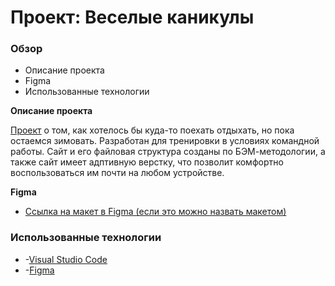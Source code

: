 # Проект: Веселые каникулы

### Обзор
* Описание проекта
* Figma
* Использованные технологии

**Описание проекта**

[Проект](https://gudrom.github.io/russian-travel/index.html) о том, как хотелось бы куда-то поехать отдыхать, но пока остаемся зимовать. Разработан для тренировки в условиях командной работы.
Сайт и его файловая структура созданы по БЭМ-методологии, а также сайт имеет адптивную верстку, что позволит комфортно воспользоваться им почти на любом устройстве.

**Figma**

* [Ссылка на макет в Figma (если это можно назвать макетом)](https://www.figma.com/file/nXJQ9oGdR5DywG3joiQrcn/Untitled?node-id=0%3A1)

### **Использованные технологии**

* -[Visual Studio Code](https://code.visualstudio.com) 
* -[Figma](https://www.figma.com) 
